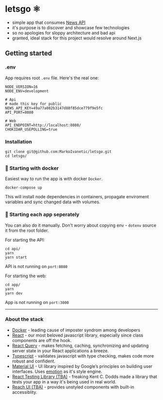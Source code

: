 # letsgo ⚛️

- simple app that consumes [News API](https://newsapi.org/)
- it's purpose is to discover and showcase few technologies
- so no apologies for sloppy architecture and bad api
- granted, ideal stack for this project would resolve around Next.js

## Getting started

### .env
App requires root `.env` file. Here's the real one:
````
NODE_VERSION=16
NODE_ENV=development

# Api
# made this key for public
NEWS_API_KEY=49a77a082b3147d88f85dce779f9e5fc
API_PORT=8080

# Web
API_ENDPOINT=http://localhost:8080/
CHOKIDAR_USEPOLLING=true
````

### Installation

````
git clone git@github.com:MarkoIvanetic/letsgo.git
cd letsgo/
````
### :whale: Starting with docker

Easiest way to run the app is with docker `Docker`.

````
docker-compose up
````

This will install node dependencies in containers, propagate enviroment variables and sync changed data with volumes.

### :satellite: Starting each app seperately

You can also do it manually. Don't worry about copying env - `dotenv` source it from the root folder.

For starting the API:
````
cd api/
yarn
yarn start
````

API is not running on `port:8080`

For starting the web:
````
cd app/
yarn
yarn dev
````

App is not running on `port:3000`

---

### About the stack

- [Docker](https://www.docker.com/) - leading cause of imposter syndrom among developers
- [React](https://reactjs.org/) - our most beloved javascript library, especially since class components are off the hook.
- [React Query](https://react-query.tanstack.com/) - makes fetching, caching, synchronizing and updating server state in your React applications a breeze.
- [Typescript](https://www.typescriptlang.org/) - validates javascript with type checking, makes code more robust and confident.
- [Material UI](https://mui.com/) - UI library inspired by Google’s principles on building user interfaces. Uses [emotion](https://emotion.sh/docs/introduction) as it's style engine.
- [React Testing Library (TBA)](https://testing-library.com/docs/react-testing-library/intro/) - freaking Kent C. Dodds made a library that tests your app in a way it's being used in real world.
- [Reach UI (TBA)](https://reach.tech/) - provides unstyled components with built-in accessiblity.
